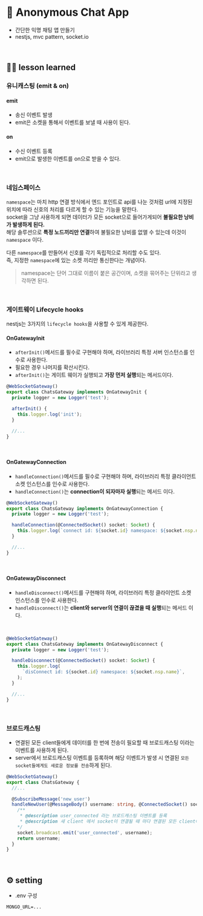 # 🫥 Anonymous Chat App

- 간단한 익명 채팅 앱 만들기
- nestjs, mvc pattern, socket.io

<br />

## ✍🏼 lesson learned

### 유니캐스팅 (emit & on)

#### emit

- 송신 이벤트 발생
- emit은 소켓을 통해서 이벤트를 보낼 때 사용이 된다.

#### on

- 수신 이벤트 등록
- emit으로 발생한 이벤트를 on으로 받을 수 있다.

<br />

### 네임스페이스

`namespace`는 마치 http 연결 방식에서 엔드 포인트로 api를 나눈 것처럼 url에 지정된 위치에 따라 신호의 처리를 다르게 할 수 있는 기능을 말한다. <br />
socket을 그냥 사용하게 되면 데이터가 모든 socket으로 들어가게되어 **불필요한 낭비가 발생하게 된다.** <br />
해당 솔루션으로 **특정 노드끼리만 연결**하여 불필요한 낭비를 없앨 수 있는데 이것이 `namespace` 이다.
<br />

다른 `namespace`를 만들어서 신호를 각기 독립적으로 처리할 수도 있다. <br />
즉, 지정한 `namespace`에 있는 소켓 끼리만 통신한다는 개념이다.

> namespace는 단어 그대로 이름이 붙은 공간이며, 소켓을 묶어주는 단위라고 생각하면 된다.

<br />

### 게이트웨이 Lifecycle hooks

nestjs는 3가지의 `lifecycle hooks`을 사용할 수 있게 제공한다.

#### OnGatewayInit

- `afterInit()`메서드를 필수로 구현해야 하며, 라이브러리 특정 서버 인스턴스를 인수로 사용한다.
- 필요한 경우 나머지를 확산시킨다.
- `afterInit()`는 게이트 웨이가 실행되고 **가장 먼저 실행**되는 메서드이다.
```ts
@WebSocketGateway()
export class ChatsGateway implements OnGatewayInit {
  private logger = new Logger('test');

  afterInit() {
    this.logger.log('init');
  }

  //...
}
```

<br />

#### OnGatewayConnection

- `handleConnection()`메서드를 필수로 구현해야 하며, 라이브러리 특정 클라이언트 소켓 인스턴스를 인수로 사용한다.
- `handleConnection()`는 **connection이 되자마자 실행**되는 메서드 이다.

```ts
@WebSocketGateway()
export class ChatsGateway implements OnGatewayConnection {
  private logger = new Logger('test');

  handleConnection(@ConnectedSocket() socket: Socket) {
    this.logger.log(`connect id: ${socket.id} namespace: ${socket.nsp.name}`);
  }

  //...
}
```

<br />

#### OnGatewayDisconnect

- `handleDisconnect()`메서드를 구현해야 하며, 라이브러리 특정 클라이언트 소켓 인스턴스를 인수로 사용한다.
- `handleDisconnect()`는 **client와 server의 연결이 끊겼을 때 실행**되는 메서드 이다.

<br />

```ts
@WebSocketGateway()
export class ChatsGateway implements OnGatewayDisconnect {
  private logger = new Logger('test');

  handleDisconnect(@ConnectedSocket() socket: Socket) {
    this.logger.log(
      `disConnect id: ${socket.id} namespace: ${socket.nsp.name}`,
    );
  }

  //...
}
```

<br />

### 브로드캐스팅

- 연결된 모든 client들에게 데이터를 한 번에 전송이 필요할 때 브로드캐스팅 이라는 이벤트를 사용하게 된다.
- server에서 브로드캐스팅 이벤트를 등록하며 해당 이벤트가 발생 시 연결된 `모든 socket들에게도 새로운 정보를 전송`하게 된다.

```ts
@WebSocketGateway()
export class ChatsGateway {
  //...

  @SubscribeMessage('new_user')
  handleNewUser(@MessageBody() username: string, @ConnectedSocket() socket: Socket) {
    /** 
     * @description user_connected 라는 브로드캐스팅 이벤트를 등록 
     * @description 새 client 에서 socket이 연결될 때 마다 연결된 모든 client에게 데이터 전송
    */
    socket.broadcast.emit('user_connected', username);
    return username;
  }
}
```

<br />

## ⚙️ setting

- .env 구성

```
MONGO_URL=...
```
